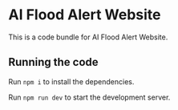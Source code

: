 
  # AI Flood Alert Website

  This is a code bundle for AI Flood Alert Website. 

  ## Running the code

  Run `npm i` to install the dependencies.

  Run `npm run dev` to start the development server.
  

